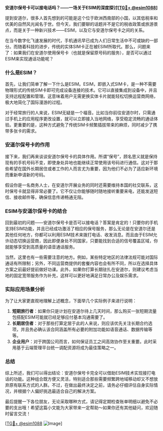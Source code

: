 **安道尔保号卡可以接电话吗？——一场关于ESIM的深度探讨[[TG💪+ @esim1088](https://t.me/s/esim1088)]**

提到安道尔，很多人首先想到的可能是这个位于欧洲西南部的小国，以其低税率和优美的自然风光闻名于世。但今天，我们要聊的话题并不是它的税收政策或旅游景点，而是关于一种新兴技术——ESIM，以及它与安道尔保号卡之间的关系。

在当今数字化飞速发展的时代，手机通讯早已成为人们日常生活中不可或缺的一部分。而随着科技的进步，传统的实体SIM卡正在被ESIM所取代。那么，问题来了：如果我们在安道尔使用保号卡（也就是保留原号码的服务），是否可以通过ESIM来实现通话功能呢？

### 什么是ESIM？

首先，让我们简单了解一下什么是ESIM。ESIM，即嵌入式SIM卡，是一种不需要物理形式的传统SIM卡即可完成设备连接的技术。它可以直接集成到设备中，并且支持远程配置和管理。这意味着用户无需更换实体卡片就能轻松切换运营商网络，极大地简化了国际漫游的过程。

对于经常旅行的人来说，ESIM无疑是一个福音。比如当你前往安道尔时，只需通过手机上的应用程序更改设置，就可以立即接入当地网络，享受稳定流畅的通话体验。更重要的是，这种方式避免了传统SIM卡频繁插拔带来的麻烦，同时减少了携带多张卡的需求。

### 安道尔保号卡的作用

接下来，我们再来谈谈安道尔保号卡的具体作用。所谓“保号”，顾名思义就是保持现有的手机号码不变，即使身处异地也能继续正常使用该号码进行通信。这对于那些希望在国外长期居住或者工作的人而言尤为重要，因为他们不必为了适应新环境而重新申请新的号码。

假设你是一名商务人士，在安道尔开展业务的同时还需要维持本国的社交联系，这时保号卡就显得非常必要了。它不仅让你能够随时随地接听重要来电，还能发送短信、接收邮件等，确保信息传递畅通无阻。

### ESIM与安道尔保号卡的结合

回到最初的问题——安道尔保号卡是否可以接电话？答案是肯定的！只要你的手机支持ESIM功能，并且已经成功激活了相应的保号服务，那么无论是在安道尔还是其他任何地方，你都可以利用ESIM技术来拨打电话、收发消息。而且由于ESIM允许动态切换运营商，因此即便身处不同国家，只要能找到合适的信号覆盖区域，你就能够享受到高质量的语音通话服务。

当然，这里也有一些需要注意的地方。例如，某些特定地区的法律法规可能对国际通话有所限制；另外，不同运营商提供的套餐内容也会有所不同，所以在选择具体方案之前最好提前做好功课。此外，如果你打算长期驻扎在安道尔，则建议考虑当地的固定宽带服务作为补充，这样可以更好地满足日常办公及娱乐需求。

### 实际应用场景分析

为了让大家更直观地理解上述概念，下面举几个实际例子来进行说明：

1. **短期旅行者**：如果你只是计划在安道尔待上几天时间，那么购买一张短期流量包搭配ESIM可能就已经足够应付基本沟通需要了。
2. **长期居住者**：对于那些打算定居于此的人来说，则应该优先关注长期合约选项，并且务必确认该合同涵盖所有必要的附加功能如语音通话、数据传输等等。
3. **企业用户**：对于跨国公司而言，如何保证员工之间高效协作至关重要。此时采用基于云端管理平台统一调配资源将成为最佳策略之一。

### 总结

综上所述，我们可以得出结论：安道尔保号卡完全可以借助ESIM技术实现接打电话的功能。这种组合既方便又灵活，特别适合那些需要频繁跨地域移动却又不想放弃原有联系方式的人群。不过，在做出最终决定之前，请务必仔细评估自身实际情况，并根据个人偏好挑选最适合自己的解决方案。

最后提醒一下各位朋友，无论采取哪种方式，请记得定期检查账单明细以避免不必要的支出哦！希望这篇小文能为大家带来一定帮助～如果你还有其他疑问，欢迎随时留言交流！

[[TG💪+ @esim1088](https://t.me/s/esim1088) ![Image](https://i.postimg.cc/4NQfJmqS/Snipaste-2025-05-13-00-14-12.png)]